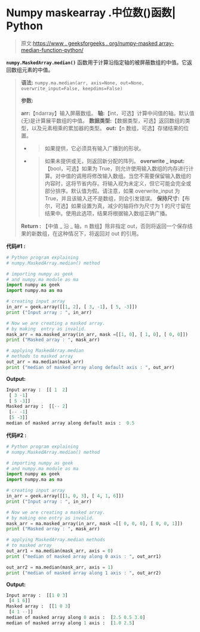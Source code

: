 # Numpy maskearray .中位数()函数| Python

> 原文:[https://www . geeksforgeeks . org/numpy-masked array-median-function-python/](https://www.geeksforgeeks.org/numpy-maskedarray-median-function-python/)

**`numpy.MaskedArray.median()`** 函数用于计算沿指定轴的被屏蔽数组的中值。它返回数组元素的中值。

> **语法:** `numpy.ma.median(arr, axis=None, out=None, overwrite_input=False, keepdims=False)`
> 
> **参数:**
> 
> **arr:**【ndarray】输入屏蔽数组。
> **轴:**【int，可选】计算中间值的轴。默认值(无)是计算展平数组的中值。
> **数据类型:**【数据类型，可选】返回数组的类型，以及元素相乘的累加器的类型。
> **out:**【n 数组，可选】存储结果的位置。
> - >如果提供，它必须具有输入广播到的形状。
> - >如果未提供或无，则返回新分配的阵列。
> **overwrite _ input:**【bool，可选】如果为 True，则允许使用输入数组的内存进行计算。对中值的调用将修改输入数组。当您不需要保留输入数组的内容时，这将节省内存。将输入视为未定义，但它可能会完全或部分排序。默认值为假。请注意，如果 overwrite_input 为 True，并且该输入还不是数组，则会引发错误。
> **保持尺寸:**【布尔，可选】如果设置为真，减少的轴将作为尺寸为 1 的尺寸留在结果中。使用此选项，结果将根据输入数组正确广播。
> 
> **Return :** 【中值 _ 沿 _ 轴，n 数组】除非指定 out，否则将返回一个保存结果的新数组，在这种情况下，将返回对 out 的引用。

**代码#1 :**

```py
# Python program explaining
# numpy.MaskedArray.median() method 

# importing numpy as geek  
# and numpy.ma module as ma 
import numpy as geek 
import numpy.ma as ma 

# creating input array  
in_arr = geek.array([[1, 2], [ 3, -1], [ 5, -3]])
print ("Input array : ", in_arr) 

# Now we are creating a masked array. 
# by making  entry as invalid.  
mask_arr = ma.masked_array(in_arr, mask =[[1, 0], [ 1, 0], [ 0, 0]]) 
print ("Masked array : ", mask_arr) 

# applying MaskedArray.median    
# methods to masked array
out_arr = ma.median(mask_arr) 
print ("median of masked array along default axis : ", out_arr) 
```

**Output:**

```py
Input array :  [[ 1  2]
 [ 3 -1]
 [ 5 -3]]
Masked array :  [[-- 2]
 [-- -1]
 [5 -3]]
median of masked array along default axis :  0.5

```

**代码#2 :**

```py
# Python program explaining
# numpy.MaskedArray.median() method 

# importing numpy as geek  
# and numpy.ma module as ma 
import numpy as geek 
import numpy.ma as ma 

# creating input array 
in_arr = geek.array([[1, 0, 3], [ 4, 1, 6]]) 
print ("Input array : ", in_arr)

# Now we are creating a masked array. 
# by making one entry as invalid.  
mask_arr = ma.masked_array(in_arr, mask =[[ 0, 0, 0], [ 0, 0, 1]]) 
print ("Masked array : ", mask_arr) 

# applying MaskedArray.median methods 
# to masked array
out_arr1 = ma.median(mask_arr, axis = 0) 
print ("median of masked array along 0 axis : ", out_arr1)

out_arr2 = ma.median(mask_arr, axis = 1) 
print ("median of masked array along 1 axis : ", out_arr2)
```

**Output:**

```py
Input array :  [[1 0 3]
 [4 1 6]]
Masked array :  [[1 0 3]
 [4 1 --]]
median of masked array along 0 axis :  [2.5 0.5 3.0]
median of masked array along 1 axis :  [1.0 2.5]

```